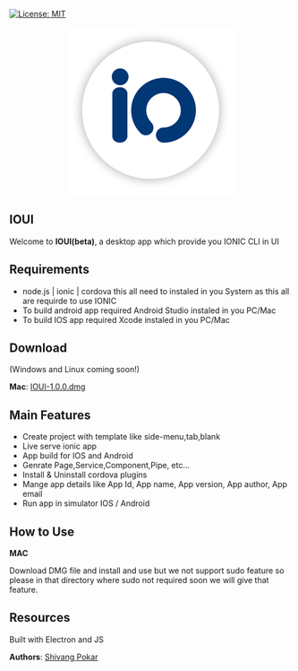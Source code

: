 [![License: MIT](https://img.shields.io/badge/License-MIT-yellow.svg)](https://opensource.org/licenses/MIT)
<p align="center">
<img src="./app/images/ioui.png" style="width: 300px;" >
</p>

## IOUI

Welcome to __IOUI(beta)__, a desktop app which provide you IONIC CLI in UI 


<!-- IOUI is currently in beta. -->


## Requirements

- node.js | ionic | cordova  this all need to instaled in you System as this all are requirde to use IONIC
- To build android app required Android Studio instaled in you PC/Mac
- To build IOS app required Xcode instaled in you PC/Mac


## Download

(Windows and  Linux coming soon!)

__Mac__: [IOUI-1.0.0.dmg](https://github.com/shivang-pokar/ioui/raw/master/releases/mac/1.0.0/IOUI-1.0.0.dmg)


## Main Features
- Create project with template like side-menu,tab,blank
- Live serve ionic app
- App build for IOS and Android
- Genrate Page,Service,Component,Pipe, etc...
- Install & Uninstall cordova plugins
- Mange app details like App Id, App name, App version, App author, App email
- Run app in simulator IOS / Android 

## How to Use

__MAC__

Download DMG file and install and use but we not support sudo feature so please in that directory where sudo not required soon we will give that feature.


## Resources

Built with Electron and JS


__Authors__:  [Shivang Pokar](https://github.com/shivang-pokar)